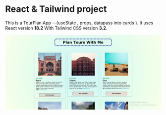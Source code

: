 # React & Tailwind project

This is a TourPlan App --{useState , props, datapass into cards }. It uses React version **18.2** With Tailwind CSS version **3.2**.


![TourPlan App](https://github.com/lakharashubham007/ProjectReact/blob/main/TourPlan/HomePage.jpg?raw=true)